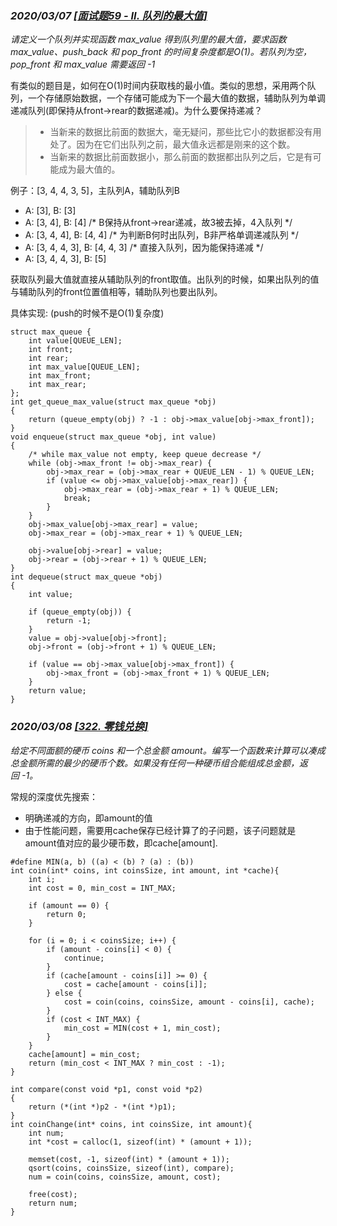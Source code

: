### *2020/03/07 [\[面试题59 - II. 队列的最大值\]](https://leetcode-cn.com/problems/dui-lie-de-zui-da-zhi-lcof/)*

*请定义一个队列并实现函数 max_value 得到队列里的最大值，要求函数max_value、push_back 和 pop_front 的时间复杂度都是O(1)。若队列为空，pop_front 和 max_value 需要返回 -1*

有类似的题目是，如何在O(1)时间内获取栈的最小值。类似的思想，采用两个队列，一个存储原始数据，一个存储可能成为下一个最大值的数据，辅助队列为单调递减队列(即保持从front->rear的数据递减)。为什么要保持递减？
> * 当新来的数据比前面的数据大，毫无疑问，那些比它小的数据都没有用处了。因为在它们出队列之前，最大值永远都是刚来的这个数。  
> * 当新来的数据比前面数据小，那么前面的数据都出队列之后，它是有可能成为最大值的。

例子：[3, 4, 4, 3, 5]，主队列A，辅助队列B  
* A: [3], B: [3]
* A: [3, 4], B: [4] /\* B保持从front->rear递减，故3被去掉，4入队列 \*/
* A: [3, 4, 4], B: [4, 4] /\* 为判断B何时出队列，B非严格单调递减队列 \*/
* A: [3, 4, 4, 3], B: [4, 4, 3] /\* 直接入队列，因为能保持递减 \*/
* A: [3, 4, 4, 3], B: [5]

获取队列最大值就直接从辅助队列的front取值。出队列的时候，如果出队列的值与辅助队列的front位置值相等，辅助队列也要出队列。

具体实现: (push的时候不是O(1)复杂度)

```
struct max_queue {
    int value[QUEUE_LEN];
    int front;
    int rear;
    int max_value[QUEUE_LEN];
    int max_front;
    int max_rear;
};
int get_queue_max_value(struct max_queue *obj)
{
    return (queue_empty(obj) ? -1 : obj->max_value[obj->max_front]);
}
void enqueue(struct max_queue *obj, int value)
{
    /* while max_value not empty, keep queue decrease */
    while (obj->max_front != obj->max_rear) {
        obj->max_rear = (obj->max_rear + QUEUE_LEN - 1) % QUEUE_LEN;
        if (value <= obj->max_value[obj->max_rear]) {
            obj->max_rear = (obj->max_rear + 1) % QUEUE_LEN;
            break;
        }
    }
    obj->max_value[obj->max_rear] = value;
    obj->max_rear = (obj->max_rear + 1) % QUEUE_LEN;

    obj->value[obj->rear] = value;
    obj->rear = (obj->rear + 1) % QUEUE_LEN;
}
int dequeue(struct max_queue *obj)
{
    int value;

    if (queue_empty(obj)) {
        return -1;
    }
    value = obj->value[obj->front];
    obj->front = (obj->front + 1) % QUEUE_LEN;

    if (value == obj->max_value[obj->max_front]) {
        obj->max_front = (obj->max_front + 1) % QUEUE_LEN;
    }
    return value;
}
```

### *2020/03/08 [\[322. 零钱兑换\]](https://leetcode-cn.com/problems/coin-change/)*
*给定不同面额的硬币 coins 和一个总金额 amount。编写一个函数来计算可以凑成总金额所需的最少的硬币个数。如果没有任何一种硬币组合能组成总金额，返回 -1。*

常规的深度优先搜索：
* 明确递减的方向，即amount的值
* 由于性能问题，需要用cache保存已经计算了的子问题，该子问题就是amount值对应的最少硬币数，即cache[amount].

```
#define MIN(a, b) ((a) < (b) ? (a) : (b))
int coin(int* coins, int coinsSize, int amount, int *cache){
    int i;
    int cost = 0, min_cost = INT_MAX;

    if (amount == 0) {
        return 0;
    }

    for (i = 0; i < coinsSize; i++) {
        if (amount - coins[i] < 0) {
            continue;
        }
        if (cache[amount - coins[i]] >= 0) {
            cost = cache[amount - coins[i]];
        } else {
            cost = coin(coins, coinsSize, amount - coins[i], cache);
        }
        if (cost < INT_MAX) {
            min_cost = MIN(cost + 1, min_cost);
        }
    }
    cache[amount] = min_cost;
    return (min_cost < INT_MAX ? min_cost : -1);
}

int compare(const void *p1, const void *p2)
{
    return (*(int *)p2 - *(int *)p1);
}
int coinChange(int* coins, int coinsSize, int amount){
    int num;
    int *cost = calloc(1, sizeof(int) * (amount + 1));

    memset(cost, -1, sizeof(int) * (amount + 1));
    qsort(coins, coinsSize, sizeof(int), compare);
    num = coin(coins, coinsSize, amount, cost);

    free(cost);
    return num;
}
```